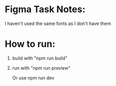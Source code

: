 # Figma Task Notes:

I haven't used the same fonts as I don't have them

# How to run:

1. build with "npm run build"
2. run with "npm run preview"

   Or use npm run dev
